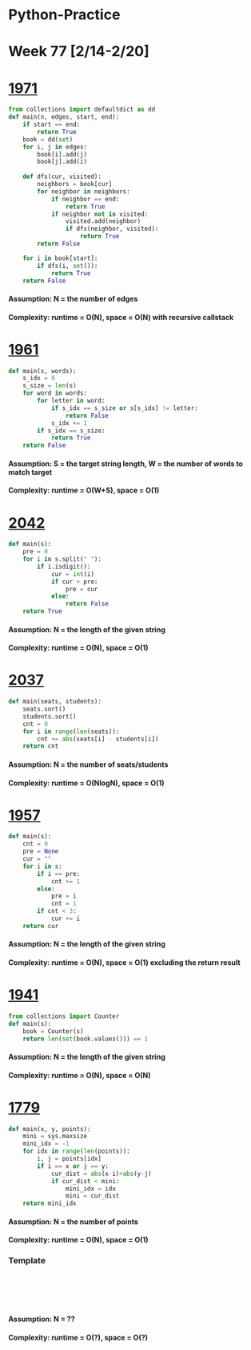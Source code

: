 # Python-Practice

# Week 77 [2/14-2/20]

# [1971](https://leetcode.com/problems/find-if-path-exists-in-graph/)
```python
from collections import defaultdict as dd
def main(n, edges, start, end):
    if start == end:
        return True
    book = dd(set)
    for i, j in edges:
        book[i].add(j)
        book[j].add(i)
    
    def dfs(cur, visited):
        neighbors = book[cur]
        for neighbor in neighbors:
            if neighbor == end:
                return True
            if neighbor not in visited:
                visited.add(neighbor)
                if dfs(neighbor, visited):
                    return True
        return False

    for i in book[start]:
        if dfs(i, set()):
            return True
    return False            
```
#### Assumption: N = the number of edges
#### Complexity: runtime = O(N), space = O(N) with recursive callstack

# [1961](https://leetcode.com/problems/check-if-string-is-a-prefix-of-array/)
```python
def main(s, words):
    s_idx = 0
    s_size = len(s)
    for word in words:
        for letter in word:
            if s_idx == s_size or s[s_idx] != letter:
                return False
            s_idx += 1
        if s_idx == s_size:
            return True
    return False
```
#### Assumption: S = the target string length, W = the number of words to match target
#### Complexity: runtime = O(W+S), space = O(1)

# [2042](https://leetcode.com/problems/check-if-numbers-are-ascending-in-a-sentence/)
```python
def main(s):
    pre = 0
    for i in s.split(" "):
        if i.isdigit():
            cur = int(i)
            if cur > pre:
                pre = cur
            else:
                return False
    return True
```
#### Assumption: N = the length of the given string
#### Complexity: runtime = O(N), space = O(1)

# [2037](https://leetcode.com/problems/minimum-number-of-moves-to-seat-everyone/)
```python
def main(seats, students):
    seats.sort()
    students.sort()
    cnt = 0
    for i in range(len(seats)):
        cnt += abs(seats[i] - students[i])
    return cnt
```
#### Assumption: N = the number of seats/students
#### Complexity: runtime = O(NlogN), space = O(1)

# [1957](https://leetcode.com/problems/delete-characters-to-make-fancy-string/)
```python
def main(s):
    cnt = 0
    pre = None
    cur = ""
    for i in s:
        if i == pre:
            cnt += 1
        else:
            pre = i
            cnt = 1
        if cnt < 3:
            cur += i
    return cur
```
#### Assumption: N = the length of the given string
#### Complexity: runtime = O(N), space = O(1) excluding the return result

# [1941](https://leetcode.com/problems/check-if-all-characters-have-equal-number-of-occurrences/)
```python
from collections import Counter
def main(s):
    book = Counter(s)
    return len(set(book.values())) == 1
```
#### Assumption: N = the length of the given string
#### Complexity: runtime = O(N), space = O(N)

# [1779](https://leetcode.com/problems/find-nearest-point-that-has-the-same-x-or-y-coordinate/)
```python
def main(x, y, points):
    mini = sys.maxsize
    mini_idx = -1
    for idx in range(len(points)):
        i, j = points[idx]
        if i == x or j == y:
            cur_dist = abs(x-i)+abs(y-j)
            if cur_dist < mini:
                mini_idx = idx
                mini = cur_dist
    return mini_idx 
```
#### Assumption: N = the number of points
#### Complexity: runtime = O(N), space = O(1)

### Template
# []()
```sql
```

# []()
```python
```
#### Assumption: N = ??
#### Complexity: runtime = O(?), space = O(?)
